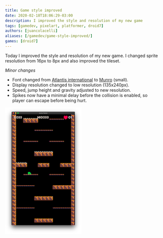 ```yaml
---
title: Game style improved
date: 2020-02-18T18:06:29-03:00
description: I improved the style and resolution of my new game
tags: [gamedev, pixelart, platformer, droid7]
authors: [juancolacelli]
aliases: [/gamedev/game-style-improved/]
games: [droid7]
---
```


Today I improved the style and resolution of my new game. I changed sprite resolution from 16px to 8px and also improved the tileset.

_Minor changes_

-   Font changed from [Atlantis international](https://www.ffonts.net/Atlantis-International.font) to [Munro](https://www.ffonts.net/Munro.font) (small).
-   Display resolution changed to low resolution (135x240px).
-   Speed, jump height and gravity adjusted to new resolution.
-   Spikes now have a minimal delay before the collision is enabled, so player can escape before being hurt.

![Game screenshot](screenshot.png)
